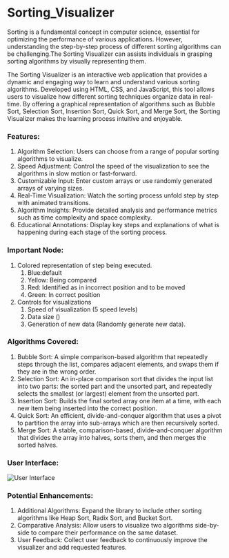 # Sorting_Visualizer

Sorting is a fundamental concept in computer science, essential for optimizing the performance of various applications. However, understanding the step-by-step process of different sorting algorithms can be challenging.The Sorting Visualizer can assists individuals in grasping sorting algorithms by visually representing them.

The Sorting Visualizer is an interactive web application that provides a dynamic and engaging way to learn and understand various sorting algorithms. Developed using HTML, CSS, and JavaScript, this tool allows users to visualize how different sorting techniques organize data in real-time. By offering a graphical representation of algorithms such as Bubble Sort, Selection Sort, Insertion Sort, Quick Sort, and Merge Sort, the Sorting Visualizer makes the learning process intuitive and enjoyable.

### Features:

1. Algorithm Selection: Users can choose from a range of popular sorting algorithms to visualize.
2. Speed Adjustment: Control the speed of the visualization to see the algorithms in slow motion or fast-forward.
3. Customizable Input: Enter custom arrays or use randomly generated arrays of varying sizes.
4. Real-Time Visualization: Watch the sorting process unfold step by step with animated transitions.
5. Algorithm Insights: Provide detailed analysis and performance metrics such as time complexity and space complexity.
6. Educational Annotations: Display key steps and explanations of what is happening during each stage of the sorting process.

### Important Node:
1) Colored representation of step being executed.
    1. Blue:default
    2. Yellow: Being compared
    3. Red: Identified as in incorrect position and to be moved
    4. Green: In correct position
2) Controls for visualizations
    1. Speed of visualization (5 speed levels)
    2. Data size ()
    3. Generation of new data (Randomly generate new data).

### Algorithms Covered:

1. Bubble Sort: A simple comparison-based algorithm that repeatedly steps through the list, compares adjacent elements, and swaps them if they are in the wrong order.
2. Selection Sort: An in-place comparison sort that divides the input list into two parts: the sorted part and the unsorted part, and repeatedly selects the smallest (or largest) element from the unsorted part.
3. Insertion Sort: Builds the final sorted array one item at a time, with each new item being inserted into the correct position.
4. Quick Sort: An efficient, divide-and-conquer algorithm that uses a pivot to partition the array into sub-arrays which are then recursively sorted.
5. Merge Sort: A stable, comparison-based, divide-and-conquer algorithm that divides the array into halves, sorts them, and then merges the sorted halves.


### User Interface:

![User Interface](https://github.com/cap1n3m0/Sorting-Visualizer-/blob/main/image/UI.png)


### Potential Enhancements:

1. Additional Algorithms: Expand the library to include other sorting algorithms like Heap Sort, Radix Sort, and Bucket Sort.
2. Comparative Analysis: Allow users to visualize two algorithms side-by-side to compare their performance on the same dataset.
3. User Feedback: Collect user feedback to continuously improve the visualizer and add requested features.
